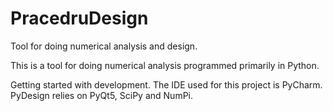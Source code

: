 # PracedruDesign
Tool for doing numerical analysis and design.

This is a tool for doing numerical analysis programmed primarily in Python.

Getting started with development. The IDE used for this project is PyCharm. PyDesign relies on PyQt5, SciPy and NumPi.
